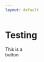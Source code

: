 ```yaml
---
layout: default
---
```

# Testing

<div class="button" style="width:60px;height:100px;">This is a button</div>
